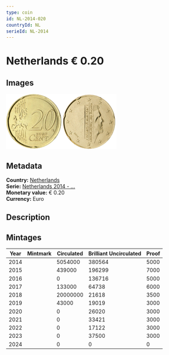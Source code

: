 ```yaml
---
type: coin
id: NL-2014-020
countryId: NL
serieId: NL-2014
---
```


# Netherlands € 0.20

## Images

<img src="../../../Images/common-2007-020.webp" height="150" alt="Front image"><img src="Images/netherlands-2014-020.webp" height="150" alt="Back image">

## Metadata

**Country:** [Netherlands](../index.md)\
**Serie:** [Netherlands 2014 - ...](index.md)\
**Monetary value:** € 0.20\
**Currency:** Euro

## Description

## Mintages

| Year | Mintmark | Circulated | Brilliant Uncirculated | Proof |
| ---- | -------- | ---------- | ---------------------- | ----- |
| 2014 |          | 5054000    | 380564                 | 5000  |
| 2015 |          | 439000     | 196299                 | 7000  |
| 2016 |          | 0          | 136716                 | 5000  |
| 2017 |          | 133000     | 64738                  | 6000  |
| 2018 |          | 20000000   | 21618                  | 3500  |
| 2019 |          | 43000      | 19019                  | 3000  |
| 2020 |          | 0          | 26020                  | 3000  |
| 2021 |          | 0          | 33421                  | 3000  |
| 2022 |          | 0          | 17122                  | 3000  |
| 2023 |          | 0          | 37500                  | 3000  |
| 2024 |          | 0          | 0                      | 0     |
